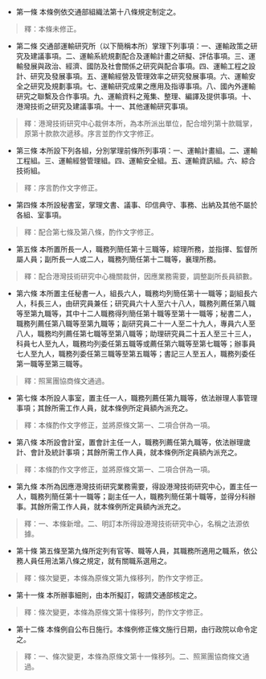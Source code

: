 * 第一條 本條例依交通部組織法第十八條規定制定之。

> 釋：本條未修正。

* 第二條 交通部運輸研究所（以下簡稱本所）掌理下列事項：一、運輸政策之研究及建議事項。二、運輸系統規劃配合及運輸計畫之研擬、評估事項。三、運輸發展與政治、經濟、國防及社會關係之研究與配合事項。四、運輸工程之設計、研究及發展事項。五、運輸經營及管理效率之研究發展事項。六、運輸安全之研究及規劃事項。七、運輸研究成果之應用及指導事項。八、國內外運輸研究之聯繫及合作事項。九、運輸資料之蒐集、整理、編譯及提供事項。十、港灣技術之研究及建議事項。十一、其他運輸研究事項。

> 釋：港灣技術研究中心裁併本所，為本所派出單位，配合增列第十款職掌，原第十款款次遞移。序言並酌作文字修正。

* 第三條 本所設下列各組，分別掌理前條所列事項：一、運輸計畫組。二、運輸工程組。三、運輸經營管理組。四、運輸安全組。五、運輸資訊組。六、綜合技術組。

> 釋：序言酌作文字修正。

* 第四條 本所設秘書室，掌理文書、議事、印信典守、事務、出納及其他不屬於各組、室事項。

> 釋：配合第七條及第八條，酌作文字修正。

* 第五條 本所置所長一人，職務列簡任第十三職等，綜理所務，並指揮、監督所屬人員；副所長一人或二人，職務列簡任第十二職等，襄理所務。

> 釋：配合港灣技術研究中心機關裁併，因應業務需要，調整副所長員額數。

* 第六條 本所置主任秘書一人，組長六人，職務均列簡任第十一職等；副組長六人，科長三人，由研究員兼任；研究員六十人至六十八人，職務列薦任第八職等至第九職等，其中十二人職務得列簡任第十職等至第十一職等；秘書二人，職務列薦任第八職等至第九職等；副研究員二十一人至二十九人，專員六人至八人，職務均列薦任第七職等至第八職等；助理研究員二十五人至三十三人，科員七人至九人，職務均列委任第五職等或薦任第六職等至第七職等；辦事員七人至九人，職務列委任第三職等至第五職等；書記三人至五人，職務列委任第一職等至第三職等。

> 釋：照黨團協商條文通過。

* 第七條 本所設人事室，置主任一人，職務列薦任第九職等，依法辦理人事管理事項；其餘所需工作人員，就本條例所定員額內派充之。

> 釋：本條酌作文字修正，並將原條文第一、二項合併為一項。

* 第八條 本所設會計室，置會計主任一人，職務列薦任第九職等，依法辦理歲計、會計及統計事項；其餘所需工作人員，就本條例所定員額內派充之。

> 釋：本條酌作文字修正，並將原條文第一、二項合併為一項。

* 第九條 本所為因應港灣技術研究業務需要，得設港灣技術研究中心，置主任一人，職務列簡任第十一職等；副主任一人，職務列簡任第十職等，並得分科辦事。其餘所需工作人員，就本條例所定員額內派充之。

> 釋：一、本條新增。二、明訂本所得設港灣技術研究中心，名稱之法源依據。

* 第十條 第五條至第九條所定列有官等、職等人員，其職務所適用之職系，依公務人員任用法第八條之規定，就有關職系選用之。

> 釋：條次變更，本條為原條文第九條移列，酌作文字修正。

* 第十一條 本所辦事細則，由本所擬訂，報請交通部核定之。

> 釋：條次變更，本條為原條文第十條移列，酌作文字修正。

* 第十二條 本條例自公布日施行。本條例修正條文施行日期，由行政院以命令定之。

> 釋：一、條次變更，本條為原條文第十一條移列。二、照黨團協商條文通過。

